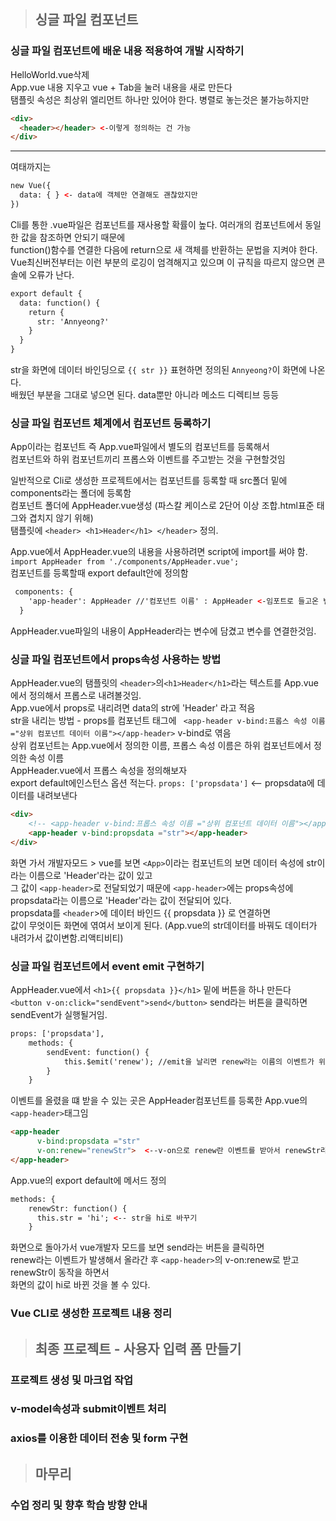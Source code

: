 > ## 싱글 파일 컴포넌트
### 싱글 파일 컴포넌트에 배운 내용 적용하여 개발 시작하기
HelloWorld.vue삭제   
App.vue 내용 지우고 vue + Tab을 눌러 내용을 새로 만든다   
탬플릿 속성은 최상위 엘리먼트 하나만 있어야 한다. 병렬로 놓는것은 불가능하지만 
```html
<div> 
  <header></header> <-이렇게 정의하는 건 가능
</div>
```
---
여태까지는 
```html
new Vue({
  data: { } <- data에 객체만 연결해도 괜찮았지만
})
```
Cli를 통한 .vue파일은 컴포넌트를 재사용할 확률이 높다. 여러개의 컴포넌트에서 동일한 값을 참조하면 안되기 때문에   
function()함수를 연결한 다음에 return으로 새 객체를 반환하는 문법을 지켜야 한다.   
Vue최신버전부터는 이런 부분의 로깅이 엄격해지고 있으며 이 규칙을 따르지 않으면 콘솔에 오류가 난다.
```html
export default {
  data: function() {
    return {
      str: 'Annyeong?'
    }
  }
}
```
str을 화면에 데이터 바인딩으로 `{{ str }}` 표현하면 정의된 `Annyeong?`이 화면에 나온다.  
배웠던 부분을 그대로 넣으면 된다. data뿐만 아니라 메소드 디렉티브 등등   
   
### 싱글 파일 컴포넌트 체계에서 컴포넌트 등록하기
App이라는 컴포넌트 즉 App.vue파일에서 별도의 컴포넌트를 등록해서    
컴포넌트와 하위 컴포넌트끼리 프롭스와 이벤트를 주고받는 것을 구현할것임    
   
일반적으로 Cli로 생성한 프로젝트에서는 컴포넌트를 등록할 때  src폴더 밑에 components라는 폴더에 등록함   
컴포넌트 폴더에 AppHeader.vue생성 (파스칼 케이스로 2단어 이상 조합.html표준 태그와 겹치지 않기 위해)   
탬플릿에 `<header> <h1>Header</h1> </header>` 정의.   

App.vue에서 AppHeader.vue의 내용을 사용하려면 script에 import를 써야 함.   
`import AppHeader from './components/AppHeader.vue';`   
컴포넌트를 등록할때 export default안에 정의함
```html
 components: {
    'app-header': AppHeader //'컴포넌트 이름' : AppHeader <-임포트로 들고온 변수
  }
```   
AppHeader.vue파일의 내용이 AppHeader라는 변수에 담겼고 변수를 연결한것임.   
   
### 싱글 파일 컴포넌트에서 props속성 사용하는 방법
AppHeader.vue의 탬플릿의 `<header>`의`<h1>Header</h1>`라는 텍스트를 App.vue에서 정의해서 프롭스로 내려볼것임.      
App.vue에서 props로 내리려면 data의 str에 'Header' 라고 적음       
str을 내리는 방법 - props를 컴포넌트 태그에 ` <app-header v-bind:프롭스 속성 이름 ="상위 컴포넌트 데이터 이름"></app-header>` v-bind로 엮음   
상위 컴포넌트는 App.vue에서 정의한 이름, 프롭스 속성 이름은 하위 컴포넌트에서 정의한 속성 이름    
AppHeader.vue에서 프롭스 속성을 정의해보자    
export default에인스턴스 옵션 적는다. `props: ['propsdata']` <-- propsdata에 데이터를 내려보낸다   

```html
<div>
    <!-- <app-header v-bind:프롭스 속성 이름 ="상위 컴포넌트 데이터 이름"></app-header> -->
    <app-header v-bind:propsdata ="str"></app-header>
</div>
```
화면 가서 개발자모드 > vue를 보면 `<App>`이라는 컴포넌트의 보면 데이터 속성에 str이라는 이름으로 'Header'라는 값이 있고         
그 값이 `<app-header>`로 전달되었기 때문에 `<app-header>`에는 props속성에 propsdata라는 이름으로 'Header'라는 값이 전달되어 있다.       
propsdata를 `<header`>에 데이터 바인드 {{ propsdata }} 로 연결하면    
값이 무엇이든 화면에 엮여서 보이게 된다. (App.vue의 str데이터를 바꿔도 데이터가 내려가서 값이변함.리액티비티) 
  
### 싱글 파일 컴포넌트에서 event emit 구현하기 
AppHeader.vue에서 `<h1>{{ propsdata }}</h1>` 밑에 버튼을 하나 만든다   
`<button v-on:click="sendEvent">send</button>` send라는 버튼을 클릭하면 sendEvent가 실행될거임.
```html
props: ['propsdata'],
    methods: {
        sendEvent: function() {
            this.$emit('renew'); //emit을 날리면 renew라는 이름의 이벤트가 위쪽 컴포넌트로 전달
        }
    }
```
이벤트를 올렸을 떄 받을 수 있는 곳은 AppHeader컴포넌트를 등록한 App.vue의 `<app-header>`태그임   
```html
<app-header 
      v-bind:propsdata ="str"
      v-on:renew="renewStr">  <--v-on으로 renew란 이벤트를 받아서 renewStr라는 메서드를 실행함
</app-header>
```
   
App.vue의 export default에 메서드 정의
```html
methods: {
    renewStr: function() {
      this.str = 'hi'; <-- str을 hi로 바꾸기
    }
```
화면으로 돌아가서 vue개발자 모드를 보면 send라는 버튼을 클릭하면   
renew라는 이벤트가 발생해서 올라간 후 `<app-header>`의 v-on:renew로 받고 renewStr이 동작을 하면서   
화면의 값이 hi로 바뀐 것을 볼 수 있다.   
   
### Vue CLI로 생성한 프로젝트 내용 정리

> ## 최종 프로젝트 - 사용자 입력 폼 만들기
### 프로젝트 생성 및 마크업 작업

### v-model속성과 submit이벤트 처리

### axios를 이용한 데이터 전송 및 form 구현

>## 마무리
### 수업 정리 및 향후 학습 방향 안내

